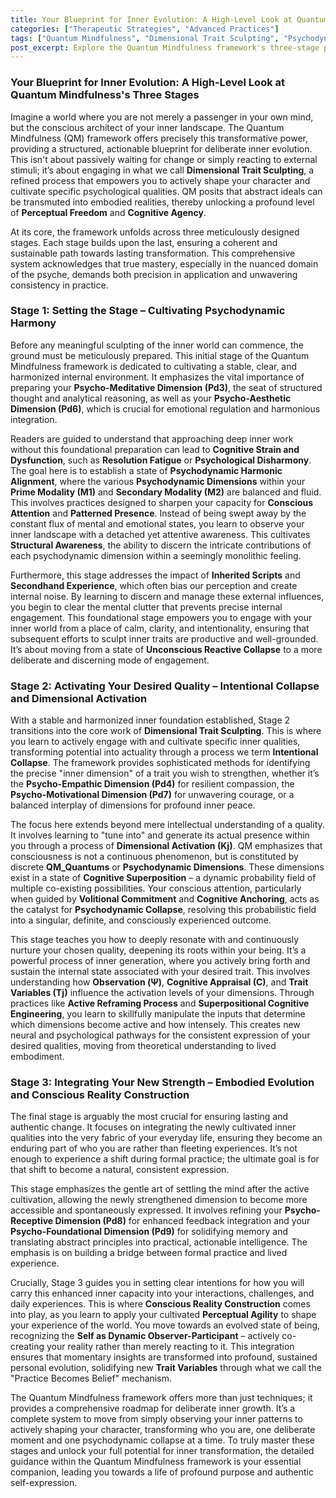 ```yaml
---
title: Your Blueprint for Inner Evolution: A High-Level Look at Quantum Mindfulness's Three Stages
categories: ["Therapeutic Strategies", "Advanced Practices"]
tags: ["Quantum Mindfulness", "Dimensional Trait Sculpting", "Psychodynamic Dimensions", "Conscious Reality Construction", "Self-Transformation", "Mindfulness Practices", "Cognitive Agency"]
post_excerpt: Explore the Quantum Mindfulness framework's three-stage process for deliberate inner evolution. Learn how to prepare your mind, actively cultivate desired psychological dimensions, and integrate these new strengths for lasting personal transformation, moving beyond passive observation to become an active architect of your inner world.
---
```

### Your Blueprint for Inner Evolution: A High-Level Look at Quantum Mindfulness's Three Stages

Imagine a world where you are not merely a passenger in your own mind, but the conscious architect of your inner landscape. The Quantum Mindfulness (QM) framework offers precisely this transformative power, providing a structured, actionable blueprint for deliberate inner evolution. This isn't about passively waiting for change or simply reacting to external stimuli; it’s about engaging in what we call **Dimensional Trait Sculpting**, a refined process that empowers you to actively shape your character and cultivate specific psychological qualities. QM posits that abstract ideals can be transmuted into embodied realities, thereby unlocking a profound level of **Perceptual Freedom** and **Cognitive Agency**.

At its core, the framework unfolds across three meticulously designed stages. Each stage builds upon the last, ensuring a coherent and sustainable path towards lasting transformation. This comprehensive system acknowledges that true mastery, especially in the nuanced domain of the psyche, demands both precision in application and unwavering consistency in practice.

### Stage 1: Setting the Stage – Cultivating Psychodynamic Harmony

Before any meaningful sculpting of the inner world can commence, the ground must be meticulously prepared. This initial stage of the Quantum Mindfulness framework is dedicated to cultivating a stable, clear, and harmonized internal environment. It emphasizes the vital importance of preparing your **Psycho-Meditative Dimension (Pd3)**, the seat of structured thought and analytical reasoning, as well as your **Psycho-Aesthetic Dimension (Pd6)**, which is crucial for emotional regulation and harmonious integration.

Readers are guided to understand that approaching deep inner work without this foundational preparation can lead to **Cognitive Strain and Dysfunction**, such as **Resolution Fatigue** or **Psychological Disharmony**. The goal here is to establish a state of **Psychodynamic Harmonic Alignment**, where the various **Psychodynamic Dimensions** within your **Prime Modality (M1)** and **Secondary Modality (M2)** are balanced and fluid. This involves practices designed to sharpen your capacity for **Conscious Attention** and **Patterned Presence**. Instead of being swept away by the constant flux of mental and emotional states, you learn to observe your inner landscape with a detached yet attentive awareness. This cultivates **Structural Awareness**, the ability to discern the intricate contributions of each psychodynamic dimension within a seemingly monolithic feeling.

Furthermore, this stage addresses the impact of **Inherited Scripts** and **Secondhand Experience**, which often bias our perception and create internal noise. By learning to discern and manage these external influences, you begin to clear the mental clutter that prevents precise internal engagement. This foundational stage empowers you to engage with your inner world from a place of calm, clarity, and intentionality, ensuring that subsequent efforts to sculpt inner traits are productive and well-grounded. It’s about moving from a state of **Unconscious Reactive Collapse** to a more deliberate and discerning mode of engagement.

### Stage 2: Activating Your Desired Quality – Intentional Collapse and Dimensional Activation

With a stable and harmonized inner foundation established, Stage 2 transitions into the core work of **Dimensional Trait Sculpting**. This is where you learn to actively engage with and cultivate specific inner qualities, transforming potential into actuality through a process we term **Intentional Collapse**. The framework provides sophisticated methods for identifying the precise "inner dimension" of a trait you wish to strengthen, whether it’s the **Psycho-Empathic Dimension (Pd4)** for resilient compassion, the **Psycho-Motivational Dimension (Pd7)** for unwavering courage, or a balanced interplay of dimensions for profound inner peace.

The focus here extends beyond mere intellectual understanding of a quality. It involves learning to "tune into" and generate its actual presence within you through a process of **Dimensional Activation (Kj)**. QM emphasizes that consciousness is not a continuous phenomenon, but is constituted by discrete **QM_Quantums** or **Psychodynamic Dimensions**. These dimensions exist in a state of **Cognitive Superposition** – a dynamic probability field of multiple co-existing possibilities. Your conscious attention, particularly when guided by **Volitional Commitment** and **Cognitive Anchoring**, acts as the catalyst for **Psychodynamic Collapse**, resolving this probabilistic field into a singular, definite, and consciously experienced outcome.

This stage teaches you how to deeply resonate with and continuously nurture your chosen quality, deepening its roots within your being. It’s a powerful process of inner generation, where you actively bring forth and sustain the internal state associated with your desired trait. This involves understanding how **Observation (Ψ)**, **Cognitive Appraisal (C)**, and **Trait Variables (Tj)** influence the activation levels of your dimensions. Through practices like **Active Reframing Process** and **Superpositional Cognitive Engineering**, you learn to skillfully manipulate the inputs that determine which dimensions become active and how intensely. This creates new neural and psychological pathways for the consistent expression of your desired qualities, moving from theoretical understanding to lived embodiment.

### Stage 3: Integrating Your New Strength – Embodied Evolution and Conscious Reality Construction

The final stage is arguably the most crucial for ensuring lasting and authentic change. It focuses on integrating the newly cultivated inner qualities into the very fabric of your everyday life, ensuring they become an enduring part of who you are rather than fleeting experiences. It’s not enough to experience a shift during formal practice; the ultimate goal is for that shift to become a natural, consistent expression.

This stage emphasizes the gentle art of settling the mind after the active cultivation, allowing the newly strengthened dimension to become more accessible and spontaneously expressed. It involves refining your **Psycho-Receptive Dimension (Pd8)** for enhanced feedback integration and your **Psycho-Foundational Dimension (Pd9)** for solidifying memory and translating abstract principles into practical, actionable intelligence. The emphasis is on building a bridge between formal practice and lived experience.

Crucially, Stage 3 guides you in setting clear intentions for how you will carry this enhanced inner capacity into your interactions, challenges, and daily experiences. This is where **Conscious Reality Construction** comes into play, as you learn to apply your cultivated **Perceptual Agility** to shape your experience of the world. You move towards an evolved state of being, recognizing the **Self as Dynamic Observer-Participant** – actively co-creating your reality rather than merely reacting to it. This integration ensures that momentary insights are transformed into profound, sustained personal evolution, solidifying new **Trait Variables** through what we call the "Practice Becomes Belief" mechanism.

The Quantum Mindfulness framework offers more than just techniques; it provides a comprehensive roadmap for deliberate inner growth. It’s a complete system to move from simply observing your inner patterns to actively shaping your character, transforming who you are, one deliberate moment and one psychodynamic collapse at a time. To truly master these stages and unlock your full potential for inner transformation, the detailed guidance within the Quantum Mindfulness framework is your essential companion, leading you towards a life of profound purpose and authentic self-expression.